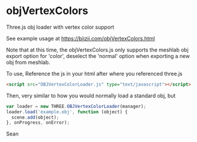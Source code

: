 # objVertexColors
Three.js obj loader with vertex color support


See example usage at 
https://biizii.com/objVertexColors.html

Note that at this time, the objVertexColors.js only supports the meshlab obj export option for 'color',
deselect the 'normal' option when exporting a new obj from meshlab.


To use,
Reference the js in your html after where you referenced three.js
```html
<script src="OBJVertexColorLoader.js" type="text/javascript"></script>
```

Then, very similar to how you would normally load a standard obj, but 
```javascript
var loader = new THREE.OBJVertexColorLoader(manager);
loader.load('example.obj', function (object) {
  scene.add(object);
}, onProgress, onError);

```

Sean

